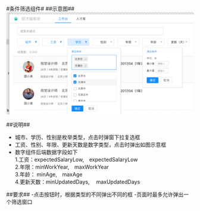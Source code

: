 #条件筛选组件#
##示意图##
![MacDown FilterBar](filterBar.png)


##说明##
- 城市、学历、性别是枚举类型，点击时弹窗下拉复选框
- 工资、性别、年限、更新天数是数字类型，点击时弹出如图示意框
- 数字组件后端数据字段如下 <br/>
   1.工资：expectedSalaryLow,&emsp;expectedSalaryLow<br/>
   2.年限：minWorkYear,&emsp;maxWorkYear<br/>
   3.年龄： minAge,&emsp;maxAge<br/>
   4.更新天数：minUpdatedDays, &emsp;maxUpdatedDays<br/>
   
   

##要求##
-点击按钮时，根据类型的不同弹出不同的框
-页面时最多允许弹出一个筛选窗口
